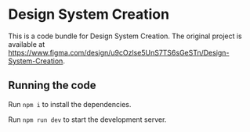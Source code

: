 
  # Design System Creation

  This is a code bundle for Design System Creation. The original project is available at https://www.figma.com/design/u9cOzlse5UnS7TS6sGeSTn/Design-System-Creation.

  ## Running the code

  Run `npm i` to install the dependencies.

  Run `npm run dev` to start the development server.
  
